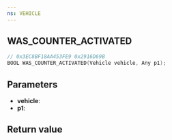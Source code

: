 ```yaml
---
ns: VEHICLE
---
```

## WAS_COUNTER_ACTIVATED

```c
// 0x3EC8BF18AA453FE9 0x2916D69B
BOOL WAS_COUNTER_ACTIVATED(Vehicle vehicle, Any p1);
```

## Parameters
* **vehicle**: 
* **p1**: 

## Return value
